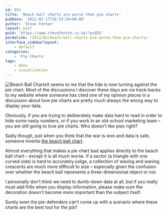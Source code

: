 ```yaml
---
id: 855
title: 'Beach ball charts are worse than pie charts'
pubDate: '2012-02-17T16:53:59+00:00'
author: 'Steve Fenton'
layout: post
guid: 'https://www.stevefenton.co.uk/?p=855'
permalink: /2012/02/beach-ball-charts-are-worse-than-pie-charts/
interface_sidebarlayout:
    - default
categories:
    - 'Pie Charts'
tags:
    - data
    - visualisation
---
```


![Beach Ball Charts](https://www.stevefenton.co.uk/wp-content/uploads/2015/07/beachballchart.jpg)It seems to me that the tide is now turning against the pie chart. Most of the discussions I discover these days are via track-backs to my website where someone has cited one of my opinion pieces in a discussion about how pie charts are pretty much always the wrong way to display your data.

Obviously, if you are trying to deliberately make data hard to read in order to hide some nasty numbers, or if you work in an old-school marketing team – you are still going to love pie charts. Who doesn’t like pies right?

Sadly though, just when you think that the war is won and data is safe, someone invents [the beach ball chart](https://newsapps.wordpress.com/2012/02/07/style-and-substance-analyzing-a-beach-ball-chart/).

Almost everything that makes a pie chart bad applies directly to the beach ball chart – except it is all much worse. If a sector (a triangle with one curved side) is hard to accurately judge, a collection of waxing and waning crescents are much more difficult to size – especially given the confusion over whether the beach ball represents a three-dimensional object or not.

I personally don’t think we need to dumb-down data at all, but if you really must add frills when you display information, please make sure the decoration doesn’t become more important than the subject itself.

Surely even the pie-defenders can’t come up with a scenario where these charts are the best tool for the job?